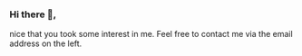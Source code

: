 ### Hi there 👋, 
nice that you took some interest in me.
Feel free to contact me via the email address on the left.
